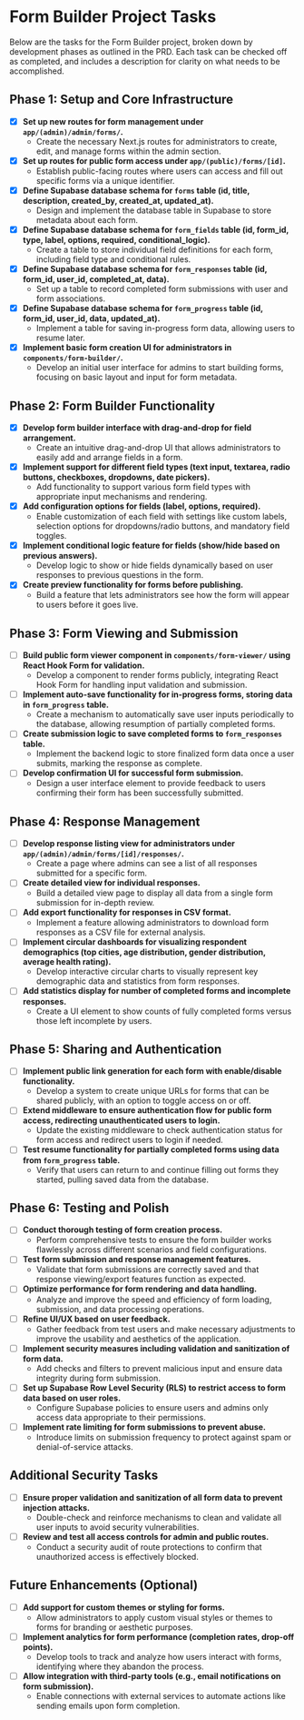# Form Builder Project Tasks

Below are the tasks for the Form Builder project, broken down by development phases as outlined in the PRD. Each task can be checked off as completed, and includes a description for clarity on what needs to be accomplished.

## Phase 1: Setup and Core Infrastructure
- [x] **Set up new routes for form management under `app/(admin)/admin/forms/`.**
  - Create the necessary Next.js routes for administrators to create, edit, and manage forms within the admin section.
- [x] **Set up routes for public form access under `app/(public)/forms/[id]`.**
  - Establish public-facing routes where users can access and fill out specific forms via a unique identifier.
- [x] **Define Supabase database schema for `forms` table (id, title, description, created_by, created_at, updated_at).**
  - Design and implement the database table in Supabase to store metadata about each form.
- [x] **Define Supabase database schema for `form_fields` table (id, form_id, type, label, options, required, conditional_logic).**
  - Create a table to store individual field definitions for each form, including field type and conditional rules.
- [x] **Define Supabase database schema for `form_responses` table (id, form_id, user_id, completed_at, data).**
  - Set up a table to record completed form submissions with user and form associations.
- [x] **Define Supabase database schema for `form_progress` table (id, form_id, user_id, data, updated_at).**
  - Implement a table for saving in-progress form data, allowing users to resume later.
- [x] **Implement basic form creation UI for administrators in `components/form-builder/`.**
  - Develop an initial user interface for admins to start building forms, focusing on basic layout and input for form metadata.

## Phase 2: Form Builder Functionality
- [x] **Develop form builder interface with drag-and-drop for field arrangement.**
  - Create an intuitive drag-and-drop UI that allows administrators to easily add and arrange fields in a form.
- [x] **Implement support for different field types (text input, textarea, radio buttons, checkboxes, dropdowns, date pickers).**
  - Add functionality to support various form field types with appropriate input mechanisms and rendering.
- [x] **Add configuration options for fields (label, options, required).**
  - Enable customization of each field with settings like custom labels, selection options for dropdowns/radio buttons, and mandatory field toggles.
- [x] **Implement conditional logic feature for fields (show/hide based on previous answers).**
  - Develop logic to show or hide fields dynamically based on user responses to previous questions in the form.
- [x] **Create preview functionality for forms before publishing.**
  - Build a feature that lets administrators see how the form will appear to users before it goes live.

## Phase 3: Form Viewing and Submission
- [ ] **Build public form viewer component in `components/form-viewer/` using React Hook Form for validation.**
  - Develop a component to render forms publicly, integrating React Hook Form for handling input validation and submission.
- [ ] **Implement auto-save functionality for in-progress forms, storing data in `form_progress` table.**
  - Create a mechanism to automatically save user inputs periodically to the database, allowing resumption of partially completed forms.
- [ ] **Create submission logic to save completed forms to `form_responses` table.**
  - Implement the backend logic to store finalized form data once a user submits, marking the response as complete.
- [ ] **Develop confirmation UI for successful form submission.**
  - Design a user interface element to provide feedback to users confirming their form has been successfully submitted.

## Phase 4: Response Management
- [ ] **Develop response listing view for administrators under `app/(admin)/admin/forms/[id]/responses/`.**
  - Create a page where admins can see a list of all responses submitted for a specific form.
- [ ] **Create detailed view for individual responses.**
  - Build a detailed view page to display all data from a single form submission for in-depth review.
- [ ] **Add export functionality for responses in CSV format.**
  - Implement a feature allowing administrators to download form responses as a CSV file for external analysis.
- [ ] **Implement circular dashboards for visualizing respondent demographics (top cities, age distribution, gender distribution, average health rating).**
  - Develop interactive circular charts to visually represent key demographic data and statistics from form responses.
- [ ] **Add statistics display for number of completed forms and incomplete responses.**
  - Create a UI element to show counts of fully completed forms versus those left incomplete by users.

## Phase 5: Sharing and Authentication
- [ ] **Implement public link generation for each form with enable/disable functionality.**
  - Develop a system to create unique URLs for forms that can be shared publicly, with an option to toggle access on or off.
- [ ] **Extend middleware to ensure authentication flow for public form access, redirecting unauthenticated users to login.**
  - Update the existing middleware to check authentication status for form access and redirect users to login if needed.
- [ ] **Test resume functionality for partially completed forms using data from `form_progress` table.**
  - Verify that users can return to and continue filling out forms they started, pulling saved data from the database.

## Phase 6: Testing and Polish
- [ ] **Conduct thorough testing of form creation process.**
  - Perform comprehensive tests to ensure the form builder works flawlessly across different scenarios and field configurations.
- [ ] **Test form submission and response management features.**
  - Validate that form submissions are correctly saved and that response viewing/export features function as expected.
- [ ] **Optimize performance for form rendering and data handling.**
  - Analyze and improve the speed and efficiency of form loading, submission, and data processing operations.
- [ ] **Refine UI/UX based on user feedback.**
  - Gather feedback from test users and make necessary adjustments to improve the usability and aesthetics of the application.
- [ ] **Implement security measures including validation and sanitization of form data.**
  - Add checks and filters to prevent malicious input and ensure data integrity during form submission.
- [ ] **Set up Supabase Row Level Security (RLS) to restrict access to form data based on user roles.**
  - Configure Supabase policies to ensure users and admins only access data appropriate to their permissions.
- [ ] **Implement rate limiting for form submissions to prevent abuse.**
  - Introduce limits on submission frequency to protect against spam or denial-of-service attacks.

## Additional Security Tasks
- [ ] **Ensure proper validation and sanitization of all form data to prevent injection attacks.**
  - Double-check and reinforce mechanisms to clean and validate all user inputs to avoid security vulnerabilities.
- [ ] **Review and test all access controls for admin and public routes.**
  - Conduct a security audit of route protections to confirm that unauthorized access is effectively blocked.

## Future Enhancements (Optional)
- [ ] **Add support for custom themes or styling for forms.**
  - Allow administrators to apply custom visual styles or themes to forms for branding or aesthetic purposes.
- [ ] **Implement analytics for form performance (completion rates, drop-off points).**
  - Develop tools to track and analyze how users interact with forms, identifying where they abandon the process.
- [ ] **Allow integration with third-party tools (e.g., email notifications on form submission).**
  - Enable connections with external services to automate actions like sending emails upon form completion.
